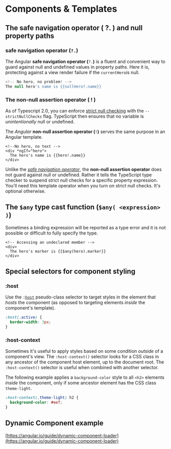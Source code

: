 # Components & Templates

## The safe navigation operator \( ?. \) and null property paths

### **safe navigation operator \(**`?.`**\)**

The Angular **safe navigation operator \(**`?.`**\)** is a fluent and convenient way to guard against null and undefined values in property paths. Here it is, protecting against a view render failure if the `currentHero`is null.

```typescript
<!-- No hero, no problem! -->
The null hero's name is {{nullHero?.name}}
```

### The non-null assertion operator \( ! \)

As of Typescript 2.0, you can enforce [strict null checking](http://www.typescriptlang.org/docs/handbook/release-notes/typescript-2-0.html) with the `--strictNullChecks` flag. TypeScript then ensures that no variable is _unintentionally_ null or undefined.

The _Angular_ **non-null assertion operator \(**`!`**\)** serves the same purpose in an Angular template.

```markup
<!--No hero, no text -->
<div *ngIf="hero">
  The hero's name is {{hero!.name}}
</div>
```

Unlike the [_safe navigation operator_](https://angular.io/guide/template-syntax#safe-navigation-operator), the **non-null assertion operator** does not guard against null or undefined. Rather it tells the TypeScript type checker to suspend strict null checks for a specific property expression. You'll need this template operator when you turn on strict null checks. It's optional otherwise.

## The `$any` type cast function \(`$any( <expression> )`\)

Sometimes a binding expression will be reported as a type error and it is not possible or difficult to fully specify the type.

```markup
<!-- Accessing an undeclared member -->
<div>
  The hero's marker is {{$any(hero).marker}}
</div>
```

## Special selectors for component styling

### :host

Use the `:`[`host`](https://angular.io/api/core/Directive#host) pseudo-class selector to target styles in the element that _hosts_ the component \(as opposed to targeting elements _inside_ the component's template\).

```css
:host(.active) {
  border-width: 3px;
}
```

### :host-context

Sometimes it's useful to apply styles based on some condition _outside_ of a component's view. The `:host-context()` selector looks for a CSS class in any ancestor of the component host element, up to the document root. The `:host-context()` selector is useful when combined with another selector.

The following example applies a `background-color` style to all `<h2>` elements _inside_ the component, only if some ancestor element has the CSS class `theme-light`.

```css
:host-context(.theme-light) h2 {
  background-color: #eef;
}
```

##  Dynamic Component example

[https://angular.io/guide/dynamic-component-loader](https://angular.io/guide/dynamic-component-loader)

